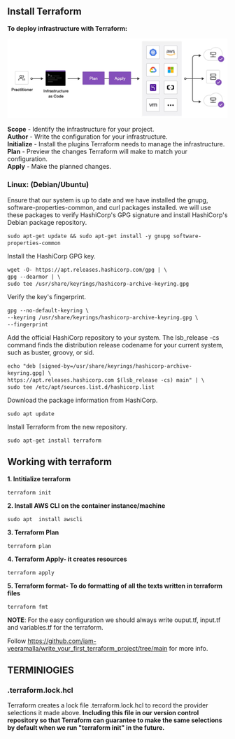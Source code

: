 ## Install Terraform

**To deploy infrastructure with Terraform:**

![IAC Terraform](image-1.png)

**Scope** - Identify the infrastructure for your project.\
**Author** - Write the configuration for your infrastructure.\
**Initialize** - Install the plugins Terraform needs to manage the infrastructure.\
**Plan** - Preview the changes Terraform will make to match your configuration.\
**Apply** - Make the planned changes.


### Linux: (Debian/Ubuntu)

Ensure that our system is up to date and we have installed the gnupg, software-properties-common, and curl packages installed. we will use these packages to verify HashiCorp's GPG signature and install HashiCorp's Debian package repository.

```plaintext
sudo apt-get update && sudo apt-get install -y gnupg software-properties-common
```

Install the HashiCorp GPG key.

```plaintext
wget -O- https://apt.releases.hashicorp.com/gpg | \
gpg --dearmor | \
sudo tee /usr/share/keyrings/hashicorp-archive-keyring.gpg
```

Verify the key's fingerprint.

```plaintext
gpg --no-default-keyring \
--keyring /usr/share/keyrings/hashicorp-archive-keyring.gpg \
--fingerprint
```

Add the official HashiCorp repository to your system. The lsb_release -cs command finds the distribution release codename for your current system, such as buster, groovy, or sid.

```plaintext
echo "deb [signed-by=/usr/share/keyrings/hashicorp-archive-keyring.gpg] \
https://apt.releases.hashicorp.com $(lsb_release -cs) main" | \
sudo tee /etc/apt/sources.list.d/hashicorp.list
```

Download the package information from HashiCorp.

```plaintext
sudo apt update
```

Install Terraform from the new repository.

```plaintext
sudo apt-get install terraform
```
## Working with terraform

**1. Intitialize terraform**
```plaintext
terraform init
```
**2. Install AWS CLI on the container instance/machine**
```plaintext
sudo apt  install awscli
```
**3. Terraform Plan**
```plaintext
terraform plan
```
**4. Terraform Apply- it creates resources**
```plaintext
terraform apply
```
**5. Terraform format- To do formatting of all the texts written in terraform files**
```plaintext
terraform fmt
```




**NOTE**: For the easy configuration we should always write ouput.tf, input.tf and variables.tf for the terraform.


Follow https://github.com/iam-veeramalla/write_your_first_terraform_project/tree/main for more info.

## TERMINIOGIES

### .terraform.lock.hcl
Terraform creates a lock file .terraform.lock.hcl to record the provider selections it made above.
**Including this file in our version control repository so that Terraform can guarantee to make the same selections by default when we run "terraform init" in the future.**
